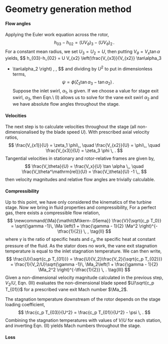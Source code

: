 # Geometry generation method

#### Flow angles

Applying the Euler work equation across the rotor,
$$
h_{03} - h_{02} = (U V_\theta)_3 - (U V_\theta)_2 \, .
$$
For a constant mean radius, we set $U_3=U_2=U$, then putting $V_\theta = V_x
\tan \alpha$ yields,
$$
h_{03}-h_{02} = U V_{x2} \left(\frac{V_{x3}}{V_{x2}} \tan\alpha_3 
- \tan\alpha_2 \right) \, ,
$$
and dividing by $U^2$ to put in dimensionless terms,
$$
\psi = \phi \left(\zeta_3 \tan\alpha_3 - \tan\alpha_2 \right) \, . \tag{I}
$$
Suppose the inlet swirl, $\alpha_1$, is given. If we choose a value for stage
exit swirl, $\alpha_3$, then Eqn.\ (I) allows us to solve for the vane exit
swirl $\alpha_2$ and we have absolute flow angles throughout the stage.

#### Velocities

The next step is to calculate velocities throughout the stage (all
non-dimensionalised by the blade speed $U$). With prescribed axial velocity
ratios,
$$
\frac{V_{x1}}{U} = \zeta_1 \phi\,, \quad \frac{V_{x2}}{U} 
= \phi\,, \quad \frac{V_{x3}}{U} = \zeta_3 \phi \, .
$$
Tangential velocities in stationary and rotor-relative frames are given by,
$$
\frac{V_\theta}{U} = \frac{V_x}{U} \tan \alpha \,,
\quad \frac{V_\theta^\mathrm{rel}}{U} =  \frac{V_\theta}{U} -1 \,,
$$
then velocity magnitudes and relative flow angles are trivially calculable.

#### Compressibility

Up to this point, we have only considered the kinematics of the turbine stage.
Now we bring in fluid properties and compressibility, For a perfect gas, there
exists a compressible flow relation,
$$
\newcommand{\Ma}{\mathit{M\kern-.05ema}}
\frac{V}{\sqrt{c_p T_0}} = \sqrt{\gamma -1}\, \Ma
\left(1 + \frac{\gamma - 1}{2} \Ma^2 \right)^{-\tfrac{1}{2}} \, , \tag{II}
$$
where $\gamma$ is the ratio of specific heats and $c_p$ the specific heat at
constant pressure of the fluid. 
As the stator does no work, the vane exit
stagnation temperature is equal to the inlet stagnation temperature. We can
then write,
$$
\frac{U}{\sqrt{c_p T_{01}}} = \frac{U}{V_2}\frac{V_2}{\sqrt{c_p T_{02}}} =
\frac{1}{V_2/U}\sqrt{\gamma -1}\, \Ma_2\left(1 + \frac{\gamma - 1}{2} \Ma_2^2 \right)^{-\tfrac{1}{2}} \, . \tag{III}
$$
Given a non-dimensional velocity magnitude calculated in the previous step,
$V_2/U$, Eqn. (III) evaluates the non-dimensional blade speed $U/\sqrt{c_p
T_{01}}$ for a prescribed vane exit Mach number $\Ma_2$.

The stagnation temperature downstream of the rotor depends on the stage loading
coefficient,
$$
\frac{c_p T_{03}}{U^2} = \frac{c_p T_{01}}{U^2} - \psi \, .
$$
Combining the stagnation temperatures with values of $V/U$ for each station,
and inverting Eqn. (II) yields Mach numbers throughout the stage.

#### Loss
